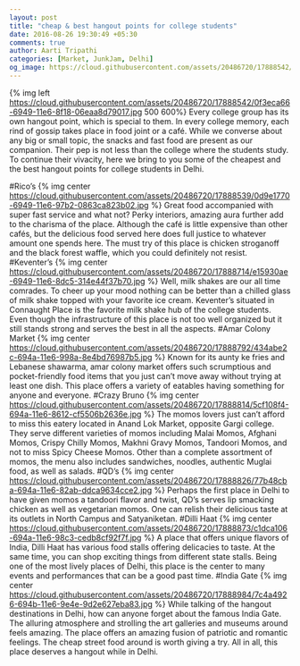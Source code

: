 ```yaml
---
layout: post
title: "cheap & best hangout points for college students"
date: 2016-08-26 19:30:49 +05:30
comments: true
author: Aarti Tripathi
categories: [Market, JunkJam, Delhi]
og_image: https://cloud.githubusercontent.com/assets/20486720/17888542/0f3eca66-6949-11e6-8f18-06eaa8d79017.jpg
---
```


{% img left https://cloud.githubusercontent.com/assets/20486720/17888542/0f3eca66-6949-11e6-8f18-06eaa8d79017.jpg 500 600%}
Every college group has its own hangout point, which is special to them. In every college memory, each rind of gossip takes place in food joint or a café. While we converse about any big or small topic, the snacks and fast food are present as our companion. Their pep is not less than the college where the students study. To continue their vivacity, here we bring to you some of the cheapest and the best hangout points for college students in Delhi. 
<!-- more -->

#Rico’s 
{% img center https://cloud.githubusercontent.com/assets/20486720/17888539/0d9e1770-6949-11e6-97b2-0863ca823b02.jpg %}
Great food accompanied with super fast service and what not? Perky interiors, amazing aura further add to the charisma of the place. Although the café is little expensive than other cafés, but the delicious food served here does full justice to whatever amount one spends here. The must try of this place is chicken stroganoff and the black forest waffle, which you could definitely not resist.
#Keventer’s 
{% img center https://cloud.githubusercontent.com/assets/20486720/17888714/e15930ae-6949-11e6-8dc5-314e44f37b70.jpg %}
Well, milk shakes are our all time comrades. To cheer up your mood nothing can be better than a chilled glass of milk shake topped with your favorite ice cream. Keventer’s situated in Connaught Place is the favorite milk shake hub of the college students. Even though the infrastructure of this place is not too well organized but it still stands strong and serves the best in all the aspects. 
#Amar Colony Market
{% img center https://cloud.githubusercontent.com/assets/20486720/17888792/434abe2c-694a-11e6-998a-8e4bd76987b5.jpg %}
Known for its aunty ke fries and Lebanese shawarma, amar colony market offers such scrumptious and pocket-friendly food items that you just can’t move away without trying at least one dish. This place offers a variety of eatables having something for anyone and everyone.
#Crazy Bruno
{% img center https://cloud.githubusercontent.com/assets/20486720/17888814/5cf108f4-694a-11e6-8612-cf5506b2636e.jpg %}
The momos lovers just can’t afford to miss this eatery located in Anand Lok Market, opposite Gargi college. They serve different varieties of momos including Malai Momos, Afghani Momos, Crispy Chilly Momos, Makhni Gravy Momos, Tandoori Momos, and not to miss Spicy Cheese Momos. Other than a complete assortment of momos, the menu also includes sandwiches, noodles, authentic Muglai food, as well as salads.
#QD’s
{% img center https://cloud.githubusercontent.com/assets/20486720/17888826/77b48cba-694a-11e6-82ab-ddca9634cce2.jpg %}
Perhaps the first place in Delhi to have given momos a tandoori flavor and twist, QD’s serves lip smacking chicken as well as vegetarian momos. One can relish their delicious taste at its outlets in North Campus and Satyaniketan. 
#Dilli Haat
{% img center https://cloud.githubusercontent.com/assets/20486720/17888873/c1dca106-694a-11e6-98c3-cedb8cf92f7f.jpg %}
A place that offers unique flavors of India, Dilli Haat has various food stalls offering delicacies to taste. At the same time, you can shop exciting things from different state stalls. Being one of the most lively places of Delhi, this place is the center to many events and performances that can be a good past time.
#India Gate
{% img center https://cloud.githubusercontent.com/assets/20486720/17888984/7c4a4926-694b-11e6-9e4e-9d2e627eba83.jpg %}
While talking of the hangout destinations in Delhi, how can anyone forget about the famous India Gate. The alluring atmosphere and strolling the art galleries and museums around feels amazing. The place offers an amazing fusion of patriotic and romantic feelings. The cheap street food around is worth giving a try. All in all, this place deserves a hangout while in Delhi. 
